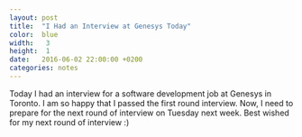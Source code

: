 ```yaml
---
layout: post
title:  "I Had an Interview at Genesys Today"
color:  blue
width:   3
height:  1
date:   2016-06-02 22:00:00 +0200
categories: notes
---
```

Today I had an interview for a software development job at Genesys in Toronto. I am so happy that I passed the first round interview. Now, I need to prepare for the next round of interview on Tuesday next week. Best wished for my next round of interview :)